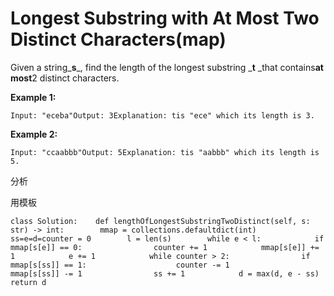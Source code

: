 # Longest Substring with At Most Two Distinct Characters\(map\)

Given a string_**s**_, find the length of the longest substring \_**t** \_that contains**at most**2 distinct characters.

**Example 1:**

```text
Input: "eceba"Output: 3Explanation: tis "ece" which its length is 3.
```

**Example 2:**

```text
Input: "ccaabbb"Output: 5Explanation: tis "aabbb" which its length is 5.
```

分析

用模板

```text
class Solution:    def lengthOfLongestSubstringTwoDistinct(self, s: str) -> int:        mmap = collections.defaultdict(int)        ss=e=d=counter = 0        l = len(s)        while e < l:            if mmap[s[e]] == 0:                counter += 1            mmap[s[e]] += 1            e += 1            while counter > 2:                if mmap[s[ss]] == 1:                    counter -= 1                mmap[s[ss]] -= 1                ss += 1            d = max(d, e - ss)        return d
```

